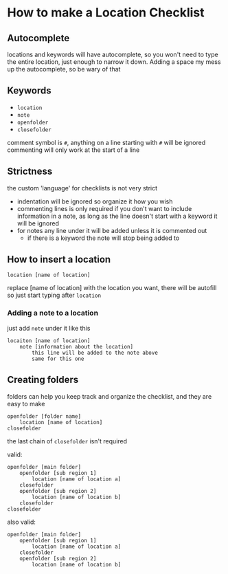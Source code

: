 # How to make a Location Checklist

## Autocomplete

locations and keywords will have autocomplete, so you won't need to type the entire location, just enough to narrow it down. Adding a space my mess up the autocomplete, so be wary of that

## Keywords

- `location`
- `note`
- `openfolder`
- `closefolder`

comment symbol is `#`, anything on a line starting with `#` will be ignored
commenting will only work at the start of a line

## Strictness

the custom 'language' for checklists is not very strict

- indentation will be ignored so organize it how you wish
- commenting lines is only required if you don't want to include information in a note, as long as the line doesn't start with a keyword it will be ignored
- for notes any line under it will be added unless it is commented out
  - if there is a keyword the note will stop being added to

## How to insert a location

```
location [name of location]
```

replace [name of location] with the location you want, there will be autofill so just start typing after `location `

### Adding a note to a location

just add `note` under it like this

```
locaiton [name of location]
    note [information about the location]
        this line will be added to the note above
        same for this one
```

## Creating folders

folders can help you keep track and organize the checklist, and they are easy to make

```
openfolder [folder name]
    location [name of location]
closefolder
```

the last chain of `closefolder` isn't required

valid:
```
openfolder [main folder]
    openfolder [sub region 1]
        location [name of location a]
    closefolder
    openfolder [sub region 2]
        location [name of location b]
    closefolder
closefolder
```

also valid:
```
openfolder [main folder]
    openfolder [sub region 1]
        location [name of location a]
    closefolder
    openfolder [sub region 2]
        location [name of location b]
```